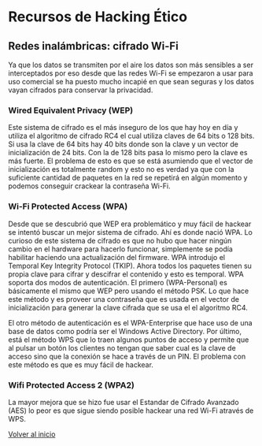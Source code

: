 # Recursos de Hacking Ético

## Redes inalámbricas: cifrado Wi-Fi

Ya que los datos se transmiten por el aire los datos son más sensibles a ser interceptados por eso desde que las redes Wi-Fi se empezaron a usar para uso comercial se ha puesto mucho incapié en que sean seguras y los datos vayan cifrados para conservar la privacidad.

### Wired Equivalent Privacy (WEP)

Este sistema de cifrado es el más inseguro de los que hay hoy en día y utiliza el algoritmo de cifrado RC4 el cual utiliza claves de 64 bits o 128 bits. Si usa la clave de 64 bits hay 40 bits donde son la clave y un vector de inicialización de 24 bits. Con la de 128 bits pasa lo mismo pero la clave es más fuerte. El problema de esto es que se está asumiendo que el vector de inicialización es totalmente random y esto no es verdad ya que con la suficiente cantidad de paquetes en la red se repetirá en algún momento y podemos conseguir crackear la contraseña Wi-Fi.

### Wi-Fi Protected Access (WPA)

Desde que se descubrió que WEP era problemático y muy fácil de hackear se intentó buscar un mejor sistema de cifrado. Ahí es donde nació WPA. Lo curioso de este sistema de cifrado es que no hubo que hacer ningún cambio en el hardware para hacerlo funcionar, simplemente se podía habilitar haciendo una actualización del firmware. WPA introdujo el Temporal Key Integrity Protocol (TKIP). Ahora todos los paquetes tienen su propia clave para cifrar y descifrar el contenido y esto es temporal. WPA soporta dos modos de autenticación. El primero (WPA-Personal) es básicamente el mismo que WEP pero usando el método PSK. Lo que hace este método y es proveer una contraseña que es usada en el vector de inicialización para generar la clave cifrada que se usa el el algoritmo RC4.

El otro método de autenticación es el WPA-Enterprise que hace uso de una base de datos como podría ser el Windows Active Directory.
Por último, está el método WPS que lo traen algunos puntos de acceso y permite que al pulsar un botón los clientes no tengan que saber cual es la clave de acceso sino que la conexión se hace a través de un PIN. El problema con este método es que es muy fácil de hackear.

### Wifi Protected Access 2 (WPA2)

La mayor mejora que se hizo fue usar el Estandar de Cifrado Avanzado (AES) lo peor es que sigue siendo posible hackear una red Wi-Fi através de WPS.

[Volver al inicio](./../../README.md)
